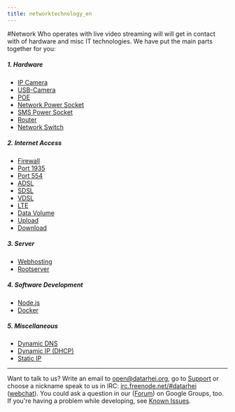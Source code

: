 ```yaml
---
title: networktechnology_en
---
```

#Network
Who operates with live video streaming will will get in contact with of hardware and misc IT technologies. We have put the main parts together for you: 

##### 1. Hardware
* [IP Camera](../wiki/ipcamera_en.html)  
* [USB-Camera](../wiki/usbcamera_en.html)
* [POE](../wiki/poe_en.html)
* [Network Power Socket](../wiki/networkpowersocket_en.html)  
* [SMS Power Socket](../wiki/smspowersocket_en.html)
* [Router](../wiki/router_en.html)
* [Network Switch](../wiki/networkswitch_en.html)   

##### 2. Internet Access
* [Firewall](firewall_en.html)
* [Port 1935](../wiki/port1935_en.html)
* [Port 554](../wiki/port554_en.html)
* [ADSL](../wiki/adsl_en.html)
* [SDSL](../wiki/sdsl_en.html)
* [VDSL](../wiki/vdsl_en.html)
* [LTE](../wiki/lte_en.html)
* [Data Volume](../wiki/datavolume_en.html)  
* [Upload](../wiki/upload_en.html)
* [Download](../wiki/download_en.html)  

##### 3. Server  
* [Webhosting](../wiki/webhosting_en.html)  
* [Rootserver](../wiki/rootserver_en.html)
   
##### 4. Software Development  
* [Node.js](../wiki/nodejs_en.html)
* [Docker](../wiki/docker_en.html)

##### 5. Miscellaneous
* [Dynamic DNS](../wiki/dynamicdns_en.html) 
* [Dynamic IP (DHCP)](../wiki/dynamicip_en.html)  
* [Static IP](../wiki/staticip_en.html)

---
Want to talk to us? Write an email to <a href="mailto:open@datarhei.org?subject=Datarhei/Restreamer">open@datarhei.org</a>, go to [Support](../support.html) or choose a nickname speak to us in IRC: <a href="irc://irc.freenode.net#piwik">irc.freenode.net/#datarhei</a> (<a target= "_blank" href="https://webchat.freenode.net/?channels=datarhei">webchat</a>). You could ask a question in our (<a target= "_blank" href="https://groups.google.com/forum/#!forum/datarhei">Forum</a>) on Google Groups, too. If you're having a problem while developing, see <a target= "_blank" href="https://github.com/datarhei/restreamer/issues">Known Issues</a>.